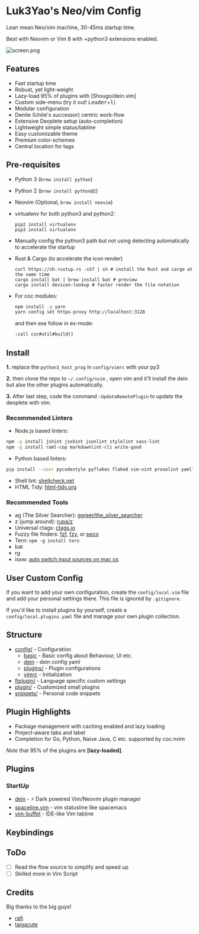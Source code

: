 # Luk3Yao's Neo/vim Config

Lean mean Neo/vim machine, 30-45ms startup time.

Best with Neovim or Vim 8 with +python3 extensions enabled.

![screen.png](https://i.loli.net/2019/10/05/mtnvAb78zT62khs.png)

## Features

- Fast startup time
- Robust, yet light-weight
- Lazy-load 95% of plugins with [Shougo/dein.vim]
- Custom side-menu (try it out! <kbd>Leader</kbd>+<kbd>l</kbd>)
- Modular configuration
- Denite (Unite's successor) centric work-flow
- Extensive Deoplete setup (auto-completion)
- Lightweight simple status/tabline
- Easy customizable theme
- Premium color-schemes
- Central location for tags

## Pre-requisites

- Python 3 (`brew install python`)

- Python 2 (`brew install python@2`)

- Neovim (Optional, `brew install neovim`)

- virtualenv for both python3 and python2:

  ```shell
  pip2 install virtualenv
  pip3 install virtualenv
  ```

- Manually config the python3 path but not using detecting automatically to accelerate the startup

- Rust & Cargo (to accelerate the icon render)

  ```shell
  curl https://sh.rustup.rs -sSf | sh # install the Rust and cargo at the same time
  cargo install bat | brew install bat # preview
  cargo install devicon-lookup # faster render the file notation
  ```

- For coc modules:
  ```sh
  npm install -g yarn
  yarn config set https-proxy http://localhost:3128
  ```
  and then exe follow in ex-mode:
  ```sh
  :call coc#util#build()
  ```

## Install

**1.** replace the `python3_host_prog` in `config/vimrc` with your py3

**2.** then clone the repo to `~/.config/nvim` , open vim and it’ll install the dein but alse the other plugins automatically.

**3.** After last step, code the command `:UpdataRemotePlugin` to update the deoplete with vim.

### Recommended Linters

- Node.js based linters:

```sh
npm -g install jshint jsxhint jsonlint stylelint sass-lint
npm -g install raml-cop markdownlint-cli write-good
```

- Python based linters:

```sh
pip install --user pycodestyle pyflakes flake8 vim-vint proselint yamllint
```

- Shell lint: [shellcheck.net](https://www.shellcheck.net/)
- HTML Tidy: [html-tidy.org](http://www.html-tidy.org/)

### Recommended Tools

- ag (The Silver Searcher): [ggreer/the_silver_searcher](https://github.com/ggreer/the_silver_searcher)
- z (jump around): [rupa/z](https://github.com/rupa/z)
- Universal ctags: [ctags.io](https://ctags.io/)
- Fuzzy file finders: [fzf](https://github.com/junegunn/fzf), [fzy](https://github.com/jhawthorn/fzy), or [peco](https://github.com/peco/peco)
- Tern: `npm -g install tern`
- bat
- rg
- issw: [auto switch input sources on mac os](https://github.com/vovkasm/input-source-switcher.git)

## User Custom Config

If you want to add your own configuration, create the `config/local.vim` file
and add your personal settings there. This file is ignored by `.gitignore`.

If you'd like to install plugins by yourself, create a
`config/local.plugins.yaml` file and manage your own plugin collection.

## Structure

- [config/](./config) - Configuration
  - [basic](./basic) - Basic config about Behaviour, UI etc.
  - [dein](./dein) - dein config yaml
  - [plugins/](./config/plugins) - Plugin configurations
  - [vimrc](./config/vimrc) - Initialization
- [ftplugin/](./ftplugin) - Language specific custom settings
- [plugin/](./plugin) - Customized small plugins
- [snippets/](./snippets) - Personal code snippets

## Plugin Highlights

- Package management with caching enabled and lazy loading
- Project-aware tabs and label
- Completion for Go, Python, Naive Java, C etc. supported by coc.nvim

_Note_ that 95% of the plugins are **[lazy-loaded]**.

## Plugins

### StartUp

- [dein](https://github.com/Shougo/dein.vim) - ⚡️ Dark powered Vim/Neovim plugin manager
- [spaceline.vim](https://github.com/hardcoreplayers/spaceline.vim) - vim statusline like spacemacs
- [vim-buffet](https://github.com/bagrat/vim-buffet) - IDE-like Vim tabline

## Keybindings

## ToDo

- [ ] Read the flow source to simplify and speed up
- [ ] Skilled more in Vim Script

## Credits

Big thanks to the big guys!

- [rafi](https://github.com/rafi)
- [taigacute](https://github.com/taigacute)
